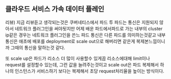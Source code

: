 ## 클라우드 서비스 가속 데이터 플레인

리뷰)
지금 리뷰듣고 생각되는것은 쿠버네티스에서 파드 투 파드는 통신은 지원되지 않아서 네트워크 플러그인을 써야됫지만 어제 배운 파드에서파드로 가는 내부의 cluster ip같은 경우는
네트워크 플러그인을 쓴느 파드 통신은 다른 파드를 의미하는것같고 내부 통신은 애초에 배포를 deployment로 scale out으로 해버리면 같은게 복제본느낌이니까 그때의 통신을 말하는것 같다.

또 scale up은 파드가 리소스 더 많이 사용할수 있게끔 리소스에대해 limit이나 request를 설정할수 있는데, 그런 값을 늘려주는것이고 scale out은 파드 복제해서 하나의 인스턴스가 서비스하기
보다는 복제해서 초당 request처리율을 높이는 방식이다.

